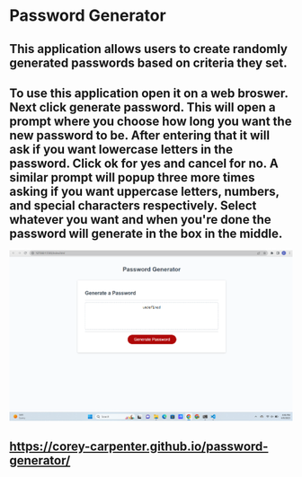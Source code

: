 # Password Generator

## This application allows users to create randomly generated passwords based on criteria they set. 


## To use this application open it on a web broswer. Next click generate password. This will open a prompt where you choose how long you want the new password to be. After entering that it will ask if you want lowercase letters in the password. Click ok for yes and cancel for no. A similar prompt will popup three more times asking if you want uppercase letters, numbers, and special characters respectively. Select whatever you want and when you're done the password will generate in the box in the middle.

![Screenshot of Application](assets/images/password-generator-picture.png)

## https://corey-carpenter.github.io/password-generator/
